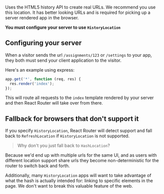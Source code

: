 Uses the HTML5 history API to create real URLs. We recommend you use
this location. It has better looking URLs and is required for picking up
a server rendered app in the browser.

**You must configure your server to use `HistoryLocation`**

Configuring your server
-----------------------

When a visitor sends the url `/assignments/123` or `/settings` to your
app, they both must send your client application to the visitor.

Here's an example using express:

```js
app.get('*', function (req, res) {
  res.render('index');
});
```

This will route all requests to the `index` template rendered by your
server and then React Router will take over from there.

Fallback for browsers that don't support it
-------------------------------------------

If you specify `HistoryLocation`, React Router will detect support and
fall back to `RefreshLocation` if `HistoryLocation` is not supported.

> Why don't you just fall back to `HashLocation`?

Because we'd end up with multiple urls for the same UI, and as users
with different location support share urls they become non-deterministic
for the router to switch back and forth.

Additionally, many `HistoryLocation` apps will want to take advantage of
what the hash is actually intended for: linking to specific elements in
the page. We don't want to break this valuable feature of the web.


